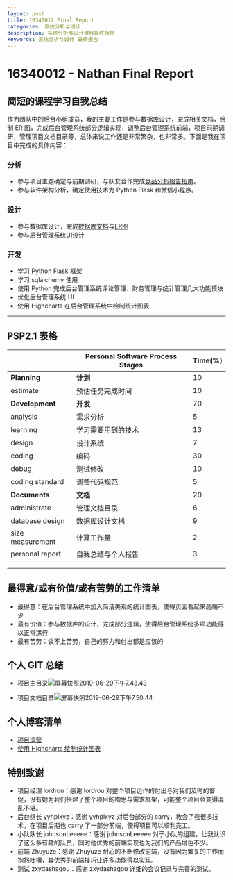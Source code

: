 ```yaml
---
layout: post
title: 16340012 Final Report
categories: 系统分析与设计
description: 系统分析与设计课程最终报告
keywords: 系统分析与设计 最终报告
---
```


# 16340012 - Nathan Final Report

## 简短的课程学习自我总结

作为团队中的后台小组成员，我的主要工作是参与数据库设计，完成相关文档，绘制 ER 图，完成后台管理系统部分逻辑实现，调整后台管理系统前端，项目前期调研，管理项目文档目录等，总体来说工作还是非常繁杂，也非常多。下面是我在项目中完成的具体内容：

### 分析

* 参与项目主题确定与前期调研，与队友合作完成[竞品分析报告指南](https://leonharde.github.io/Dashboard/03-竞品分析报告指南)。
* 参与软件架构分析，确定使用技术为 Python Flask 和微信小程序。

### 设计

* 参与数据库设计，完成[数据库文档](https://leonharde.github.io/Dashboard/07-02-01-数据库设计)与[ER图](https://leonharde.github.io/Dashboard/07-02-02-ER模型)
* 参与[后台管理系统UI设计](https://leonharde.github.io/Dashboard/07-01-01-PC端-UI设计)

### 开发

* 学习 Python Flask 框架
* 学习 sqlalchemy 使用
* 使用 Python 完成后台管理系统评论管理、财务管理与统计管理几大功能模块
* 优化后台管理系统 UI
* 使用 Highcharts 在后台管理系统中绘制统计图表

------

## PSP2.1 表格

|                  | Personal Software Process Stages | Time(%) |
| ---------------- | -------------------------------- | ------- |
| **Planning**     | **计划**                         | 10      |
| estimate         | 预估任务完成时间                 | 10      |
| **Development**  | **开发**                         | 70      |
| analysis         | 需求分析                         | 5       |
| learning         | 学习需要用到的技术               | 13      |
| design           | 设计系统                         | 7       |
| coding           | 编码                             | 30      |
| debug            | 测试修改                         | 10      |
| coding standard  | 调整代码规范                     | 5       |
| **Documents**    | **文档**                         | 20      |
| administrate     | 管理文档目录                     | 6       |
| database design  | 数据库设计文档                   | 9       |
| size measurement | 计算工作量                       | 2       |
| personal report  | 自我总结与个人报告               | 3       |

------

## 最得意/或有价值/或有苦劳的工作清单

* 最得意：在后台管理系统中加入简洁美观的统计图表，使得页面看起来高端不少
* 最有价值：参与数据库的设计，完成部分逻辑，使得后台管理系统多项功能得以正常运行
* 最有苦劳：谈不上苦劳，自己的努力和付出都是应该的

## 个人 GIT 总结

* 项目主目录![屏幕快照2019-06-29下午7.43.43](https://LeonhardE.github.io/images/小欣餐饮png/屏幕快照2019-06-29下午7.43.43.png)

* 项目文档目录![屏幕快照2019-06-29下午7.50.44](https://LeonhardE.github.io/images/小欣餐饮png/屏幕快照2019-06-29下午7.50.44.png)

## 个人博客清单

* [项目运营](https://leonharde.github.io/2019/06/19/项目运营/)
* [使用 Highcharts 绘制统计图表](https://leonharde.github.io/2019/06/22/Highcharts/)

## 特别致谢

* 项目经理 lordrou：感谢 lordrou 对整个项目运作的付出与对我们及时的督促，没有她为我们搭建了整个项目的构思与需求框架，可能整个项目会变得混乱不堪。
* 后台组长 yyhplxyz：感谢 yyhplxyz 对后台部分的 carry，教会了我很多技术，在项目后期也 carry 了一部分前端，使得项目可以顺利完工。
* 小队队长 johnsonLeeeee：感谢 johnsonLeeeee 对于小队的组建，让我认识了这么多有趣的队员，同时他优秀的前端实现也为我们的产品增色不少。
* 前端 Zhuyuze：感谢 Zhuyuze 耐心的不断修改前端，没有因为繁复的工作而抱怨吐槽，其优秀的前端技巧让许多功能得以实现。
* 测试 zxydashagou：感谢 zxydashagou 详细的会议记录与完善的测试。